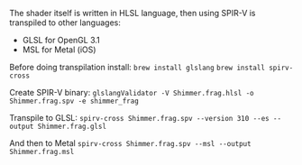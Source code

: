 The shader itself is written in HLSL language,
then using SPIR-V is transpiled to other languages:

-   GLSL for OpenGL 3.1
-   MSL for Metal (iOS)

Before doing transpilation install:
`brew install glslang`
`brew install spirv-cross`

Create SPIR-V binary:
`glslangValidator -V Shimmer.frag.hlsl -o Shimmer.frag.spv -e shimmer_frag`

Transpile to GLSL:
`spirv-cross Shimmer.frag.spv --version 310 --es --output Shimmer.frag.glsl`

And then to Metal
`spirv-cross Shimmer.frag.spv --msl --output Shimmer.frag.msl`
